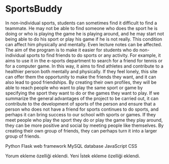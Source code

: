 # SportsBuddy
In non-individual sports, students can sometimes find it difficult to find a teammate. He may not be able to find someone who does the sport he is doing or who is playing the game he is playing around, and he may start not being able to do his sport or play his game if he is not really. This condition can affect him physically and mentally. Even lecture notes can be affected. The aim of the program is to make it easier for students who do non-individual sports to find friends to do sports or any activity. For example, it aims to use it in the e-sports department to search for a friend for tennis or for a computer game. In this way, it aims to find athletes and contribute to a healthier person both mentally and physically. If they feel lonely, this site can offer them the opportunity to make the friends they want, and it can also lead to good friendships. By creating their own profiles, they will be able to reach people who want to play the same sport or game by specifying the sport they want to do or the games they want to play. If we summarize the general advantages of the project to be carried out, it can contribute to the development of sports of the person and ensure that a person who does not have a friend for sports continues to do sports, and perhaps it can bring success to our school with sports or games. If they meet people who play the sport they do or play the game they play around, they can be more positive and social by meeting people like themselves. By creating their own group of friends, they can perhaps turn it into a larger group of friends.

Python
Flask web framework
MySQL database
JavaScript
CSS


Yorum ekleme özelliği eklendi.
Yeni İstek ekleme özelliği eklendi.
